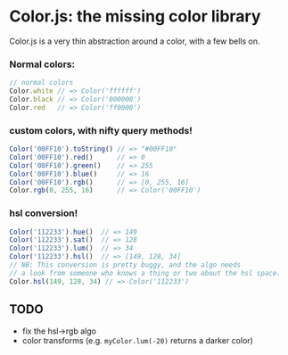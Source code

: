 # Color.js: the missing color library

Color.js is a very thin abstraction around a color, with a few bells on.

### Normal colors:
``` javascript
// normal colors
Color.white // => Color('ffffff')
Color.black // => Color('000000')
Color.red   // => Color('ff0000')
```


### custom colors, with nifty query methods!
``` javascript
Color('00FF10').toString() // => "#00FF10"
Color('00FF10').red()      // => 0
Color('00FF10').green()    // => 255
Color('00FF10').blue()     // => 16
Color('00FF10').rgb()      // => [0, 255, 16]
Color.rgb(0, 255, 16)      // => Color('00FF10')
```

### hsl conversion!
``` javascript
Color('112233').hue()  // => 149
Color('112233').sat()  // => 128
Color('112233').lum()  // => 34
Color('112233').hsl()  // => [149, 128, 34]
// NB: This conversion is pretty buggy, and the algo needs
// a look from someone who knows a thing or two about the hsl space.
Color.hsl(149, 128, 34) // => Color('112233')
```

## TODO
* fix the hsl->rgb algo
* color transforms (e.g. `myColor.lum(-20)` returns a darker color)
